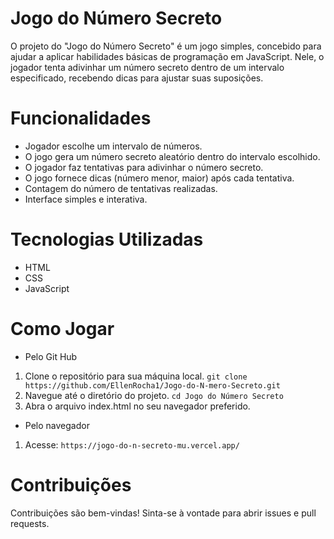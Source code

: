 # Jogo do Número Secreto
 O projeto do "Jogo do Número Secreto" é um jogo simples, concebido para ajudar a aplicar habilidades básicas de programação em JavaScript. Nele, o jogador tenta adivinhar um número secreto dentro de um intervalo especificado, recebendo dicas para ajustar suas suposições.

# Funcionalidades
- Jogador escolhe um intervalo de números.
- O jogo gera um número secreto aleatório dentro do intervalo escolhido.
- O jogador faz tentativas para adivinhar o número secreto.
- O jogo fornece dicas (número menor, maior) após cada tentativa.
- Contagem do número de tentativas realizadas.
- Interface simples e interativa.

# Tecnologias Utilizadas
- HTML
- CSS
- JavaScript

# Como Jogar
- Pelo Git Hub
1. Clone o repositório para sua máquina local.
```git clone https://github.com/EllenRocha1/Jogo-do-N-mero-Secreto.git```
2. Navegue até o diretório do projeto.
```cd Jogo do Número Secreto```
3. Abra o arquivo index.html no seu navegador preferido.
- Pelo navegador
1. Acesse: ```https://jogo-do-n-secreto-mu.vercel.app/```

# Contribuições
Contribuições são bem-vindas! Sinta-se à vontade para abrir issues e pull requests.
